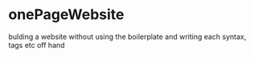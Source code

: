 # onePageWebsite
bulding a website without using the boilerplate and writing each syntax, tags etc off hand
